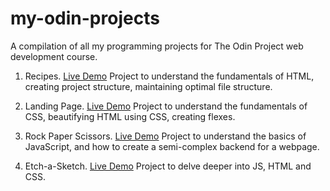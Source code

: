 # my-odin-projects
A compilation of all my programming projects for The Odin Project web development course.

1. Recipes. [Live Demo](https://agentum07.github.io/my-odin-projects/odin-recipes/)
Project to understand the fundamentals of HTML, creating project structure, maintaining optimal file structure.

2. Landing Page. [Live Demo](https://agentum07.github.io/my-odin-projects/landing-page/)
Project to understand the fundamentals of CSS, beautifying HTML using CSS, creating flexes.

3. Rock Paper Scissors. [Live Demo](https://agentum07.github.io/my-odin-projects/rock-paper-scissors/)
Project to understand the basics of JavaScript, and how to create a semi-complex backend for a webpage.

4. Etch-a-Sketch. [Live Demo](https://agentum07.github.io/my-odin-projects/etch-a-sketch/)
Project to delve deeper into JS, HTML and CSS.